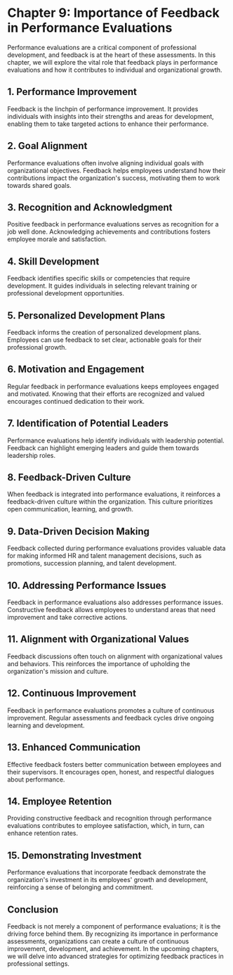 Chapter 9: Importance of Feedback in Performance Evaluations
============================================================

Performance evaluations are a critical component of professional development, and feedback is at the heart of these assessments. In this chapter, we will explore the vital role that feedback plays in performance evaluations and how it contributes to individual and organizational growth.

**1. Performance Improvement**
------------------------------

Feedback is the linchpin of performance improvement. It provides individuals with insights into their strengths and areas for development, enabling them to take targeted actions to enhance their performance.

**2. Goal Alignment**
---------------------

Performance evaluations often involve aligning individual goals with organizational objectives. Feedback helps employees understand how their contributions impact the organization's success, motivating them to work towards shared goals.

**3. Recognition and Acknowledgment**
-------------------------------------

Positive feedback in performance evaluations serves as recognition for a job well done. Acknowledging achievements and contributions fosters employee morale and satisfaction.

**4. Skill Development**
------------------------

Feedback identifies specific skills or competencies that require development. It guides individuals in selecting relevant training or professional development opportunities.

**5. Personalized Development Plans**
-------------------------------------

Feedback informs the creation of personalized development plans. Employees can use feedback to set clear, actionable goals for their professional growth.

**6. Motivation and Engagement**
--------------------------------

Regular feedback in performance evaluations keeps employees engaged and motivated. Knowing that their efforts are recognized and valued encourages continued dedication to their work.

**7. Identification of Potential Leaders**
------------------------------------------

Performance evaluations help identify individuals with leadership potential. Feedback can highlight emerging leaders and guide them towards leadership roles.

**8. Feedback-Driven Culture**
------------------------------

When feedback is integrated into performance evaluations, it reinforces a feedback-driven culture within the organization. This culture prioritizes open communication, learning, and growth.

**9. Data-Driven Decision Making**
----------------------------------

Feedback collected during performance evaluations provides valuable data for making informed HR and talent management decisions, such as promotions, succession planning, and talent development.

**10. Addressing Performance Issues**
-------------------------------------

Feedback in performance evaluations also addresses performance issues. Constructive feedback allows employees to understand areas that need improvement and take corrective actions.

**11. Alignment with Organizational Values**
--------------------------------------------

Feedback discussions often touch on alignment with organizational values and behaviors. This reinforces the importance of upholding the organization's mission and culture.

**12. Continuous Improvement**
------------------------------

Feedback in performance evaluations promotes a culture of continuous improvement. Regular assessments and feedback cycles drive ongoing learning and development.

**13. Enhanced Communication**
------------------------------

Effective feedback fosters better communication between employees and their supervisors. It encourages open, honest, and respectful dialogues about performance.

**14. Employee Retention**
--------------------------

Providing constructive feedback and recognition through performance evaluations contributes to employee satisfaction, which, in turn, can enhance retention rates.

**15. Demonstrating Investment**
--------------------------------

Performance evaluations that incorporate feedback demonstrate the organization's investment in its employees' growth and development, reinforcing a sense of belonging and commitment.

**Conclusion**
--------------

Feedback is not merely a component of performance evaluations; it is the driving force behind them. By recognizing its importance in performance assessments, organizations can create a culture of continuous improvement, development, and achievement. In the upcoming chapters, we will delve into advanced strategies for optimizing feedback practices in professional settings.
